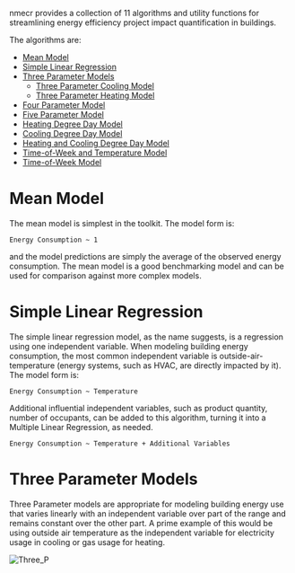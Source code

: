 nmecr provides a collection of 11 algorithms and utility functions for streamlining energy efficiency project impact quantification in buildings. 

The algorithms are:

* [Mean Model](#mean-model)
* [Simple Linear Regression](#simple-linear-regression)
* [Three Parameter Models](#three-parameter-models) 
  * [Three Parameter Cooling Model](#three-parameter-cooling-model) 
  * [Three Parameter Heating Model](#three-parameter-heating-model) 
* [Four Parameter Model](#four-parameter-model) 
* [Five Parameter Model](#five-parameter-model) 
* [Heating Degree Day Model](#heating-degree-day-model) 
* [Cooling Degree Day Model](#cooling-degree-day-model) 
* [Heating and Cooling Degree Day Model](#heating-and-cooling-degree-day-model) 
* [Time-of-Week and Temperature Model](#time-of-week-and-temperature-model) 
* [Time-of-Week Model](#time-of-week-model) 


# Mean Model

The mean model is simplest in the toolkit. The model form is:

```
Energy Consumption ~ 1
```

and the model predictions are simply the average of the observed energy consumption. The mean model is a good benchmarking model and can be used for comparison against more complex models.  

# Simple Linear Regression

The simple linear regression model, as the name suggests, is a regression using one independent variable. When modeling building energy consumption, the most common independent variable is outside-air-temperature (energy systems, such as HVAC, are directly impacted by it). The model form is:

```
Energy Consumption ~ Temperature
```

Additional influential independent variables, such as product quantity, number of occupants, can be added to this algorithm, turning it into a Multiple Linear Regression, as needed.

```
Energy Consumption ~ Temperature + Additional Variables
```

# Three Parameter Models

Three Parameter models are appropriate for modeling building energy use that varies linearly with an independent variable over part of the range and remains constant over the other part. A prime example of this would be using outside air temperature as the independent variable for electricity usage in cooling or gas usage for heating. 


![Three_P](kW-Labs/nmecr/gh-ages/docs/assets/Three_P.PNG)



